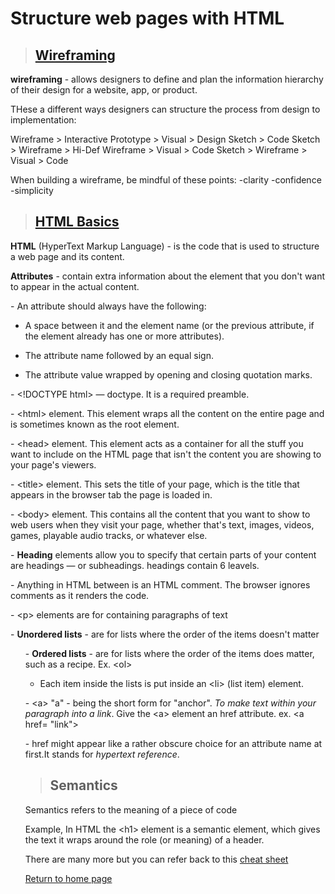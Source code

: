 # Structure web pages with HTML

>## [Wireframing](https://careerfoundry.com/en/blog/ux-design/how-to-create-your-first-wireframe/)

**wireframing** - allows designers to define and plan the information hierarchy of their design for a website, app, or product.

THese a different ways designers can structure the process from design to implementation:

Wireframe > Interactive Prototype > Visual > Design
Sketch > Code
Sketch > Wireframe > Hi-Def Wireframe > Visual > Code
Sketch > Wireframe > Visual > Code

When building a wireframe, be mindful of these points: 
-clarity
-confidence
-simplicity

 >## [HTML Basics](https://developer.mozilla.org/en-US/docs/Learn/Getting_started_with_the_web/HTML_basics)

**HTML** (HyperText Markup Language) - is the code that is used to structure a web page and its content.

**Attributes** - contain extra information about the element that you don't want to appear in the actual content.

\- An attribute should always have the following:

* A space between it and the element name (or the previous attribute, if the element already has one or more attributes).

* The attribute name followed by an equal sign.

* The attribute value wrapped by opening and closing quotation marks.

\- \<!DOCTYPE html> — doctype. It is a required preamble.

\- \<html> element. This element wraps all the content on the entire page and is sometimes known as the root element.

\- \<head> element. This element acts as a container for all the stuff you want to include on the HTML page that isn't the content you are showing to your page's viewers.

\- \<title> element. This sets the title of your page, which is the title that appears in the browser tab the page is loaded in.

\- \<body> element. This contains all the content that you want to show to web users when they visit your page, whether that's text, images, videos, games, playable audio tracks, or whatever else.

\- **Heading** elements allow you to specify that certain parts of your content are headings — or subheadings. headings contain 6 leavels. 

\- Anything in HTML between <!-- and --> is an HTML comment. The browser ignores comments as it renders the code.

\- \<p> elements are for containing paragraphs of text

\- **Unordered lists** - are for lists where the order of the items doesn't matter <ul>

\- **Ordered lists** - are for lists where the order of the items does matter, such as a recipe. Ex. \<ol>

* Each item inside the lists is put inside an \<li> (list item) element.

\- \<a>  "a" - being the short form for "anchor". *To make text within your paragraph into a link*. Give the \<a> element an href attribute. ex. \<a href= "link">

\- href might appear like a rather obscure choice for an attribute name at first.It stands for *hypertext reference*.

 > ## **Semantics**
 
 Semantics refers to the meaning of a piece of code

 Example, In HTML the \<h1> element is a semantic element, which gives the text it wraps around the role (or meaning) of a header.

 There are many more but you can refer back to this [cheat sheet](https://developer.mozilla.org/en-US/docs/Glossary/Semantics)

 [Return to home page](../README.md)